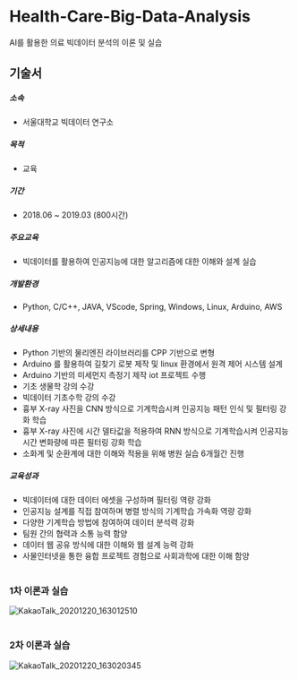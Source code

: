 # Health-Care-Big-Data-Analysis
AI를 활용한 의료 빅데이터 분석의 이론 및 실습

## 기술서

##### 소속
 - 서울대학교 빅데이터 연구소
##### 목적
 - 교육
##### 기간
 - 2018.06 ~ 2019.03 (800시간)

##### 주요교육
 - 빅데이터를 활용하여 인공지능에 대한 알고리즘에 대한 이해와 설계 실습

##### 개발환경
 - Python, C/C++, JAVA, VScode, Spring, Windows, Linux, Arduino,  AWS

##### 상세내용
 - Python 기반의 물리엔진 라이브러리를 CPP 기반으로 변형
 - Arduino 를 활용하여 길찾기 로봇 제작 및 linux 환경에서 원격 제어 시스템 설계
 - Arduino 기반의 미세먼지 측정기 제작 iot 프로젝트 수행
 - 기초 생물학 강의 수강
 - 빅데이터 기초수학 강의 수강
 - 흉부 X-ray 사진을 CNN 방식으로 기계학습시켜 인공지능 패턴 인식 및 필터링 강화 학습
 - 흉부 X-ray 사진에 시간 델타값을 적용하여 RNN 방식으로 기계학습시켜 인공지능 시간 변화량에 따른 필터링 강화 학습
 - 소화계 및 순환계에 대한 이해와 적용을 위해 병원 실습 6개월간 진행

##### 교육성과
 - 빅데이터에 대한 데이터 에셋을 구성하며 필터링 역량 강화
 - 인공지능 설계를 직접 참여하며 병렬 방식의 기계학습 가속화 역량 강화
 - 다양한 기계학습 방법에 참여하여 데이터 분석력 강화
 - 팀원 간의 협력과 소통 능력 함양
 - 데이터 웹 공유 방식에 대한 이해와 웹 설계 능력 강화
 - 사물인터넷을 통한 융합 프로젝트 경험으로 사회과학에 대한 이해 함양
 <br><br>
 ### 1차 이론과 실습
![KakaoTalk_20201220_163012510](https://user-images.githubusercontent.com/17943248/102707720-ccbd5600-42e0-11eb-8f9b-ce8fc248cdfe.jpg)
<br><br>
 ### 2차 이론과 실습
![KakaoTalk_20201220_163020345](https://user-images.githubusercontent.com/17943248/102707739-e9598e00-42e0-11eb-80a1-bb18ef43ee2e.jpg)
